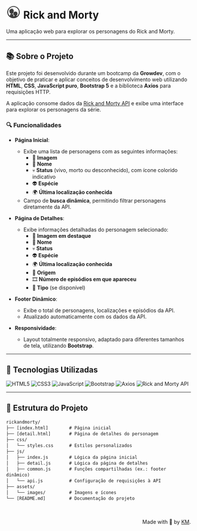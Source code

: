 <h1 align="start">
  <img src="https://raw.githubusercontent.com/karinacmartins/rickandmorty/refs/heads/main/images/RICK_MORTY_ICON-01.svg" alt="Rick and Morty Logo" width="40" />
  Rick and Morty 
</h1>

Uma aplicação web para explorar os personagens do Rick and Morty.

---

## 📚 Sobre o Projeto

Este projeto foi desenvolvido durante um bootcamp da **Growdev**, com o objetivo de praticar e aplicar conceitos de desenvolvimento web utilizando **HTML**, **CSS**, **JavaScript puro**, **Bootstrap 5** e a biblioteca **Axios** para requisições HTTP.

A aplicação consome dados da [Rick and Morty API](https://rickandmortyapi.com/) e exibe uma interface para explorar os personagens da série.

### 🔍 Funcionalidades

- **Página Inicial**:

  - Exibe uma lista de personagens com as seguintes informações:
    - 🧪 **Imagem**
    - 🧬 **Nome**
    - 💀 **Status** (vivo, morto ou desconhecido), com ícone colorido indicativo
    - 👽 **Espécie**
    - 🌍 **Última localização conhecida**
  - Campo de **busca dinâmica**, permitindo filtrar personagens diretamente da API.

- **Página de Detalhes**:

  - Exibe informações detalhadas do personagem selecionado:
    - 🧪 **Imagem em destaque**
    - 🧬 **Nome**
    - 💀 **Status**
    - 👽 **Espécie**
    - 🌍 **Última localização conhecida**
    - 🌌 **Origem**
    - 🎞️ **Número de episódios em que apareceu**
    - 🧾 **Tipo** (se disponível)

- **Footer Dinâmico**:

  - Exibe o total de personagens, localizações e episódios da API.
  - Atualizado automaticamente com os dados da API.

- **Responsividade**:
  - Layout totalmente responsivo, adaptado para diferentes tamanhos de tela, utilizando **Bootstrap**.

---

## 🚀 Tecnologias Utilizadas

![HTML5](https://img.shields.io/badge/HTML5-E34F26?style=for-the-badge&logo=html5&logoColor=white)
![CSS3](https://img.shields.io/badge/CSS3-1572B6?style=for-the-badge&logo=css3&logoColor=white)
![JavaScript](https://img.shields.io/badge/JavaScript-F7DF1E?style=for-the-badge&logo=javascript&logoColor=black)
![Bootstrap](https://img.shields.io/badge/Bootstrap_5-7952B3?style=for-the-badge&logo=bootstrap&logoColor=white)
![Axios](https://img.shields.io/badge/Axios-5A29E4?style=for-the-badge&logo=axios&logoColor=white)
![Rick and Morty API](https://img.shields.io/badge/API-Rick_and_Morty-00BFFF?style=for-the-badge)

---

## 📂 Estrutura do Projeto

```
rickandmorty/
├── [index.html]        # Página inicial
├── [detail.html]       # Página de detalhes do personagem
├── css/
│   └── styles.css      # Estilos personalizados
├── js/
│   ├── index.js        # Lógica da página inicial
│   ├── detail.js       # Lógica da página de detalhes
│   ├── common.js       # Funções compartilhadas (ex.: footer dinâmico)
│   └── api.js          # Configuração de requisições à API
├── assets/
│   └── images/         # Imagens e ícones
└── [README.md]         # Documentação do projeto
```

<br>
<br>

  <div align="right">Made with 💜 by <a href="https://github.com/karinacmartins">KM</a>.</div>
